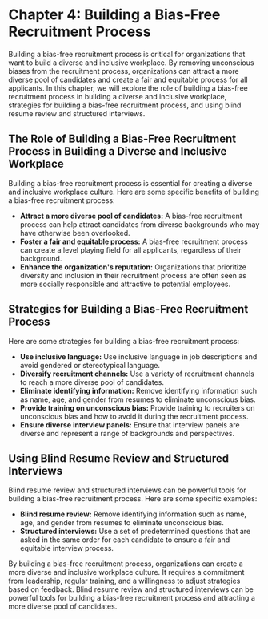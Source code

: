 Chapter 4: Building a Bias-Free Recruitment Process
===================================================

Building a bias-free recruitment process is critical for organizations that want to build a diverse and inclusive workplace. By removing unconscious biases from the recruitment process, organizations can attract a more diverse pool of candidates and create a fair and equitable process for all applicants. In this chapter, we will explore the role of building a bias-free recruitment process in building a diverse and inclusive workplace, strategies for building a bias-free recruitment process, and using blind resume review and structured interviews.

The Role of Building a Bias-Free Recruitment Process in Building a Diverse and Inclusive Workplace
--------------------------------------------------------------------------------------------------

Building a bias-free recruitment process is essential for creating a diverse and inclusive workplace culture. Here are some specific benefits of building a bias-free recruitment process:

* **Attract a more diverse pool of candidates:** A bias-free recruitment process can help attract candidates from diverse backgrounds who may have otherwise been overlooked.
* **Foster a fair and equitable process:** A bias-free recruitment process can create a level playing field for all applicants, regardless of their background.
* **Enhance the organization's reputation:** Organizations that prioritize diversity and inclusion in their recruitment process are often seen as more socially responsible and attractive to potential employees.

Strategies for Building a Bias-Free Recruitment Process
-------------------------------------------------------

Here are some strategies for building a bias-free recruitment process:

* **Use inclusive language:** Use inclusive language in job descriptions and avoid gendered or stereotypical language.
* **Diversify recruitment channels:** Use a variety of recruitment channels to reach a more diverse pool of candidates.
* **Eliminate identifying information:** Remove identifying information such as name, age, and gender from resumes to eliminate unconscious bias.
* **Provide training on unconscious bias:** Provide training to recruiters on unconscious bias and how to avoid it during the recruitment process.
* **Ensure diverse interview panels:** Ensure that interview panels are diverse and represent a range of backgrounds and perspectives.

Using Blind Resume Review and Structured Interviews
---------------------------------------------------

Blind resume review and structured interviews can be powerful tools for building a bias-free recruitment process. Here are some specific examples:

* **Blind resume review:** Remove identifying information such as name, age, and gender from resumes to eliminate unconscious bias.
* **Structured interviews:** Use a set of predetermined questions that are asked in the same order for each candidate to ensure a fair and equitable interview process.

By building a bias-free recruitment process, organizations can create a more diverse and inclusive workplace culture. It requires a commitment from leadership, regular training, and a willingness to adjust strategies based on feedback. Blind resume review and structured interviews can be powerful tools for building a bias-free recruitment process and attracting a more diverse pool of candidates.
